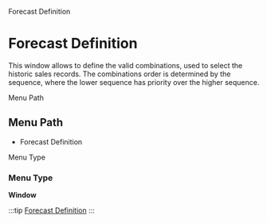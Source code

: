 
Forecast Definition
# Forecast Definition


This window allows to define the valid combinations, used to select the historic sales records. The combinations order is determined by the sequence, where the lower sequence has priority over the higher sequence.

Menu Path
## Menu Path



- Forecast Definition

Menu Type
### Menu Type

**Window**


:::tip
[Forecast Definition](functional-guide/window/window-forecast-definition.md)
:::